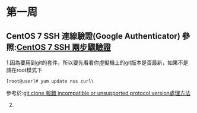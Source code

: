 # 第一周
## CentOS 7 SSH 連線驗證(Google Authenticator)  參照:[CentOS 7 SSH 兩步驟驗證](https://kenwu0310.wordpress.com/2016/12/09/centos-7-ssh-%E9%9B%99%E5%9B%A0%E7%B4%A0%E8%AA%8D%E8%AD%89-using-google-authenticator/)
1.因為要用到git的套件，所以要先看看你虛擬機上的git版本是否最新，如果不是請在root模式下
```
[root@user]# yum update nss curl\
```
參考於:[git clone 報錯 incompatible or unsupported protocol version處理方法](https://blog.csdn.net/feinifi/article/details/79629904)

2.
